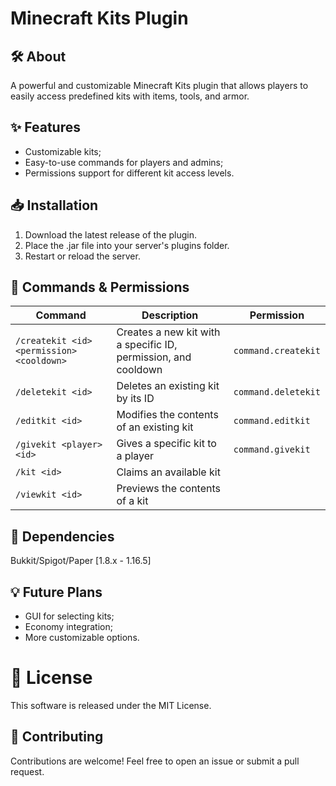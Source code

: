 # Minecraft Kits Plugin

## 🛠️ About
A powerful and customizable Minecraft Kits plugin that allows players to easily access predefined kits with items, tools, and armor.

## ✨ Features
- Customizable kits;
- Easy-to-use commands for players and admins;
- Permissions support for different kit access levels.

## 📥 Installation
1. Download the latest release of the plugin.
2. Place the .jar file into your server's plugins folder.
3. Restart or reload the server.

## 📜 Commands & Permissions
| Command                          | Description                                | Permission   |
| -------------------------------- | ------------------------------------------ | ------------ |
| `/createkit <id> <permission> <cooldown>` | Creates a new kit with a specific ID, permission, and cooldown | `command.createkit` |
| `/deletekit <id>`                | Deletes an existing kit by its ID         | `command.deletekit` |
| `/editkit <id>`                  | Modifies the contents of an existing kit                  | `command.editkit` |
| `/givekit <player> <id>`         | Gives a specific kit to a player          | `command.givekit` |
| `/kit <id>`                      | Claims an available kit                   ||
| `/viewkit <id>`                  | Previews the contents of a kit            ||

## 🔗 Dependencies
Bukkit/Spigot/Paper [1.8.x - 1.16.5]

## 💡 Future Plans
- GUI for selecting kits;
- Economy integration;
- More customizable options.

# 📄 License
This software is released under the MIT License.

## 🤝 Contributing
Contributions are welcome! Feel free to open an issue or submit a pull request.

